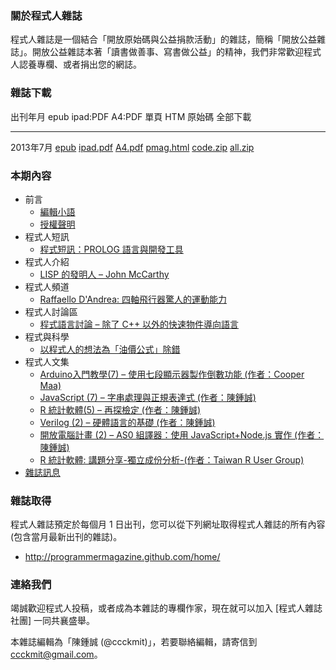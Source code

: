 ### 關於程式人雜誌
程式人雜誌是一個結合「開放原始碼與公益捐款活動」的雜誌，簡稱「開放公益雜誌」。開放公益雜誌本著「讀書做善事、寫書做公益」的精神，我們非常歡迎程式人認養專欄、或者捐出您的網誌。

### 雜誌下載

出刊年月       epub           ipad:PDF      A4:PDF     單頁 HTM     原始碼      全部下載
------------   ----------     -----------   --------   -----------  ----------  -------------
2013年7月      [epub]         [ipad.pdf]    [A4.pdf]   [pmag.html]  [code.zip]  [all.zip]

### 本期內容
* 前言
    * [編輯小語](editor.html)
    * [授權聲明](license.html)
* 程式人短訊
    * [程式短訊：PROLOG 語言與開發工具](message1.html)
* 程式人介紹
    * [LISP 的發明人 – John McCarthy](people1.html)
* 程式人頻道
    * [Raffaello D'Andrea: 四軸飛行器驚人的運動能力](video1.html)
* 程式人討論區
    * [程式語言討論 – 除了 C++ 以外的快速物件導向語言](discuss1.html)
* 程式與科學
    * [以程式人的想法為「油價公式」除錯](science1.html)
* 程式人文集
    * [Arduino入門教學(7) – 使用七段顯示器製作倒數功能 (作者：Cooper Maa)](article1.html)
    * [JavaScript (7) – 字串處理與正規表達式 (作者：陳鍾誠)](article2.html)
    * [R 統計軟體(5) – 再探檢定 (作者：陳鍾誠)](article3.html)
    * [Verilog (2) – 硬體語言的基礎 (作者：陳鍾誠)](article4.html)
    * [開放電腦計畫 (2) – AS0 組譯器：使用 JavaScript+Node.js 實作 (作者：陳鍾誠)](article5.html)
    * [R 統計軟體: 講題分享-獨立成份分析-(作者：Taiwan R User Group)](article6.html)
* [雜誌訊息](info.html)
    
### 雜誌取得

程式人雜誌預定於每個月 1 日出刊，您可以從下列網址取得程式人雜誌的所有內容 (包含當月最新出刊的雜誌)。

* <http://programmermagazine.github.com/home/>

### 連絡我們

竭誠歡迎程式人投稿，或者成為本雜誌的專欄作家，現在就可以加入 [程式人雜誌社團] 一同共襄盛舉。

本雜誌編輯為「陳鍾誠 (@ccckmit)」，若要聯絡編輯，請寄信到 <ccckmit@gmail.com>。

[epub]: ../book/A4.epub
[ipad.pdf]: ../book/ipad.pdf
[A4.pdf]: ../book/A4.pdf
[code.zip]: ../code.zip
[pmag.html]: ../book/pmag.html
[all.zip]: https://github.com/programmermagazine/201307/archive/gh-pages.zip

